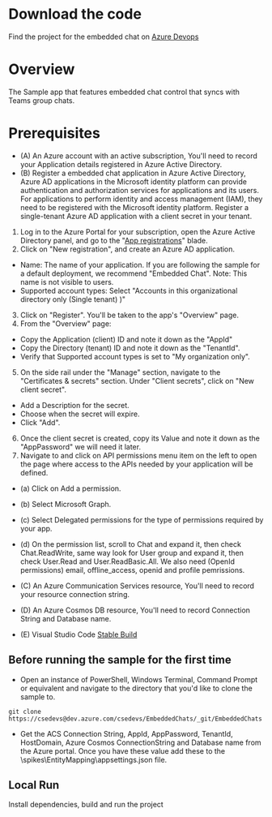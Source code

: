 # Download the code
Find the project for the embedded chat on [Azure Devops](https://dev.azure.com/csedevs/EmbeddedChats)

# Overview
The Sample app that features embedded chat control that syncs with Teams group chats.

# Prerequisites
* (A) An Azure account with an active subscription, You'll need to record your Application details registered in Azure Active Directory.
* (B) Register a embedded chat application in Azure Active Directory, Azure AD applications in the Microsoft identity platform can provide authentication and authorization services for applications and its users. For applications to perform identity and access management (IAM), they need to be registered with the Microsoft identity platform.
Register a single-tenant Azure AD application with a client secret in your tenant.
1. Log in to the Azure Portal for your subscription, open the Azure Active Directory panel, and go to the "[App registrations](https://portal.azure.com/#blade/Microsoft_AAD_IAM/ActiveDirectoryMenuBlade/RegisteredApps)" blade.
2. Click on "New registration", and create an Azure AD application.

* Name: The name of your application. If you are following the sample for a default deployment, we recommend "Embedded Chat".
Note: This name is not visible to users.
* Supported account types: Select "Accounts in this organizational directory only  (Single tenant)
)"
3.  Click on "Register". You'll be taken to the app's "Overview" page.
4. From the "Overview" page:
* Copy the Application (client) ID and note it down as the "AppId"
* Copy the Directory (tenant) ID and note it down as the "TenantId".
* Verify that Supported account types is set to "My organization only".
5. On the side rail under the "Manage" section, navigate to the "Certificates & secrets" section. Under "Client secrets", click on "New client secret".
* Add a Description for the secret.
* Choose when the secret will expire.
* Click "Add".
6. Once the client secret is created, copy its Value and note it down as the "AppPassword" we will need it later.
7. Navigate to and click on API permissions menu item on the left to open the page where access to the APIs needed by your application will be defined.
* (a) Click on Add a permission.
* (b) Select Microsoft Graph.
* (c) Select Delegated permissions for the type of permissions required by your app.
* (d) On the permission list, scroll to Chat and expand it, then check Chat.ReadWrite, same way look for User group and expand it, then check User.Read and User.ReadBasic.All. We also need (OpenId permissions) email, offline_access, openid and
profile pemrissions.

* (C) An Azure Communication Services resource, You'll need to record your resource connection string.

* (D) An Azure Cosmos DB resource, You'll need to record Connection String and Database name.

* (E) Visual Studio Code [Stable Build](https://code.visualstudio.com/Download)

## Before running the sample for the first time

- Open an instance of PowerShell, Windows Terminal, Command Prompt or equivalent and navigate to the directory that you'd like to clone the sample to.

``` git clone https://csedevs@dev.azure.com/csedevs/EmbeddedChats/_git/EmbeddedChats ```

- Get the ACS Connection String, AppId, AppPassword, TenantId, HostDomain, Azure Cosmos ConnectionString and Database name from the Azure portal. Once you have these value  add these to the \spikes\EntityMapping\appsettings.json file. 

## Local Run
Install dependencies, build and run the project
